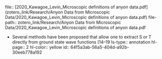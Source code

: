 file:: [2020_Kawagoe_Levin_Microscopic definitions of anyon data.pdf](zotero_link/Research/Anyon Data from Microscopic Data/2020_Kawagoe_Levin_Microscopic definitions of anyon data.pdf)
file-path:: zotero_link/Research/Anyon Data from Microscopic Data/2020_Kawagoe_Levin_Microscopic definitions of anyon data.pdf

- Several methods have been proposed that allow one to extract S or T directly from ground state wave functions [14–19
  ls-type:: annotation
  hl-page:: 2
  hl-color:: yellow
  id:: 64f5a3ab-56a5-404d-a92b-30eeb778a192